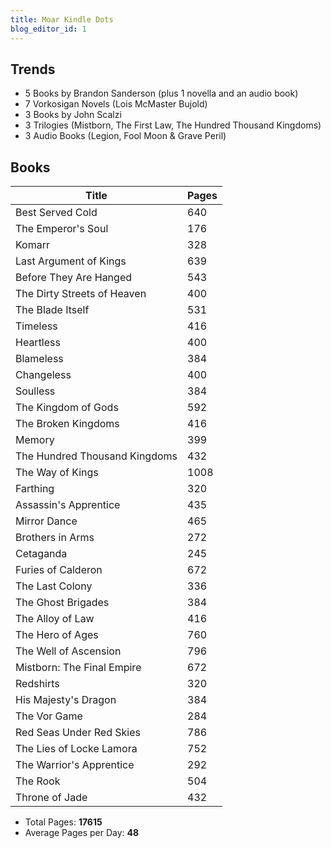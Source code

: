 ```yaml
---
title: Moar Kindle Dots
blog_editor_id: 1
---
```


## Trends

* 5 Books by Brandon Sanderson (plus 1 novella and an audio book)
* 7 Vorkosigan Novels (Lois McMaster Bujold)
* 3 Books by John Scalzi
* 3 Trilogies (Mistborn, The First Law, The Hundred Thousand Kingdoms)
* 3 Audio Books (Legion, Fool Moon & Grave Peril)

## Books

Title                          | Pages
-------------------------------|------
Best Served Cold               | 640
The Emperor's Soul             | 176
Komarr                         | 328
Last Argument of Kings         | 639
Before They Are Hanged         | 543
The Dirty Streets of Heaven    | 400
The Blade Itself               | 531
Timeless                       | 416
Heartless                      | 400
Blameless                      | 384
Changeless                     | 400
Soulless                       | 384
The Kingdom of Gods            | 592
The Broken Kingdoms            | 416
Memory                         | 399
The Hundred Thousand Kingdoms  | 432
The Way of Kings               | 1008
Farthing                       | 320
Assassin's Apprentice          | 435
Mirror Dance                   | 465
Brothers in Arms               | 272
Cetaganda                      | 245
Furies of Calderon             | 672
The Last Colony                | 336
The Ghost Brigades             | 384
The Alloy of Law               | 416
The Hero of Ages               | 760
The Well of Ascension          | 796
Mistborn: The Final Empire     | 672
Redshirts                      | 320
His Majesty's Dragon           | 384
The Vor Game                   | 284
Red Seas Under Red Skies       | 786
The Lies of Locke Lamora       | 752
The Warrior's Apprentice       | 292
The Rook                       | 504
Throne of Jade                 | 432

* Total Pages: __17615__
* Average Pages per Day: __48__